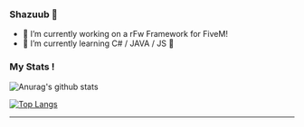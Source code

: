 ### Shazuub 👋

- 🔭 I’m currently working on a rFw Framework for FiveM!
- 🌱 I’m currently learning C# / JAVA / JS 🤣

### My Stats !


![Anurag's github stats](https://github-readme-stats.vercel.app/api?username=Shazuub&count_private=true&show_icons=true?theme=buefy)
<br />

[![Top Langs](https://github-readme-stats.vercel.app/api/top-langs/?username=Shazuub)](https://github.com/anuraghazra/github-readme-stats)

---

[discord]: Shazuub#7284
